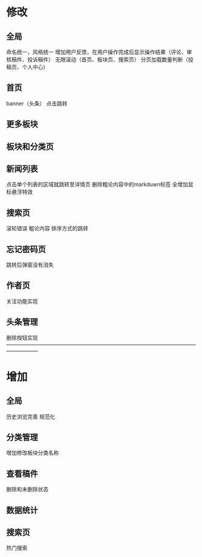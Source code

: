 # 修改
## 全局
命名统一，风格统一
增加用户反馈，在用户操作完成后显示操作结果（评论、审核稿件、投诉稿件）
无限滚动（首页、板块页、搜索页）
分页加载数量判断（投稿页、个人中心）
## 首页
banner（头条） 点击跳转
## 更多板块
## 板块和分类页
## 新闻列表
点击单个列表的区域就跳转至详情页
删除粗论内容中的markduwn标签
全增加鼠标悬浮特效
## 搜索页
滚轮错误
粗论内容
排序方式的跳转
## 忘记密码页
跳转后弹窗没有消失
## 作者页
关注功能实现
## 头条管理
删除按钮实现
——————————————————————————————————————————
# 增加
## 全局
历史浏览完善
规范化
## 分类管理
增加修改板块分类名称
## 查看稿件
删除和未删除状态
## 数据统计
## 搜索页
热门搜索
